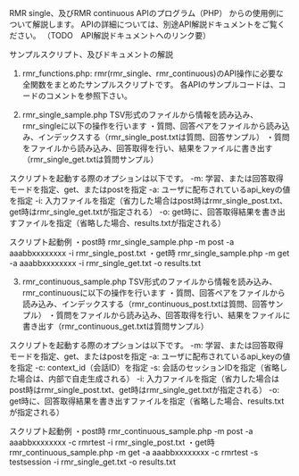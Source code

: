 RMR single、及びRMR continuous APIのプログラム（PHP）
からの使用例について解説します。
APIの詳細については、別途API解説ドキュメントをご覧ください。
（TODO　API解説ドキュメントへのリンク要）

サンプルスクリプト、及びドキュメントの解説
1. rmr_functions.php: 
rmr(rmr_single、rmr_continuous)のAPI操作に必要な全関数をまとめたサンプルスクリプトです。
各APIのサンプルコードは、コードのコメントを参照下さい。

2. rmr_single_sample.php
TSV形式のファイルから情報を読み込み、rmr_singleに以下の操作を行います
・質問、回答ペアをファイルから読み込み、インデックスする（rmr_single_post.txtは質問、回答サンプル）
・質問をファイルから読み込み、回答取得を行い、結果をファイルに書き出す（rmr_single_get.txtは質問サンプル）

スクリプトを起動する際のオプションは以下です。
-m: 学習、または回答取得モードを指定、get、またはpostを指定
-a: ユーザに配布されているapi_keyの値を指定
-i: 入力ファイルを指定（省力した場合はpost時はrmr_single_post.txt、get時はrmr_single_get.txtが指定される）
-o: get時に、回答取得結果を書き出すファイルを指定（省略した場合、results.txtが指定される）

スクリプト起動例
・post時
rmr_single_sample.php -m post -a aaabbxxxxxxxx -i rmr_single_post.txt
・get時
rmr_single_sample.php -m get -a aaabbxxxxxxxx -i rmr_single_get.txt -o results.txt

3. rmr_continuous_sample.php
TSV形式のファイルから情報を読み込み、rmr_continuousに以下の操作を行います
・質問、回答ペアをファイルから読み込み、インデックスする（rmr_continuous_post.txtは質問、回答サンプル）
・質問をファイルから読み込み、回答取得を行い、結果をファイルに書き出す（rmr_continuous_get.txtは質問サンプル）

スクリプトを起動する際のオプションは以下です。
-m: 学習、または回答取得モードを指定、get、またはpostを指定
-a: ユーザに配布されているapi_keyの値を指定
-c: context_id（会話ID）を指定
-s: 会話のセッションIDを指定（省略した場合は、内部で自走生成される）
-i: 入力ファイルを指定（省力した場合はpost時はrmr_single_post.txt、get時はrmr_single_get.txtが指定される）
-o: get時に、回答取得結果を書き出すファイルを指定（省略した場合、results.txtが指定される）

スクリプト起動例
・post時
rmr_continuous_sample.php -m post -a aaabbxxxxxxxx -c rmrtest -i rmr_single_post.txt
・get時
rmr_continuous_sample.php -m get -a aaabbxxxxxxxx -c rmrtest -s testsession -i rmr_single_get.txt -o results.txt
